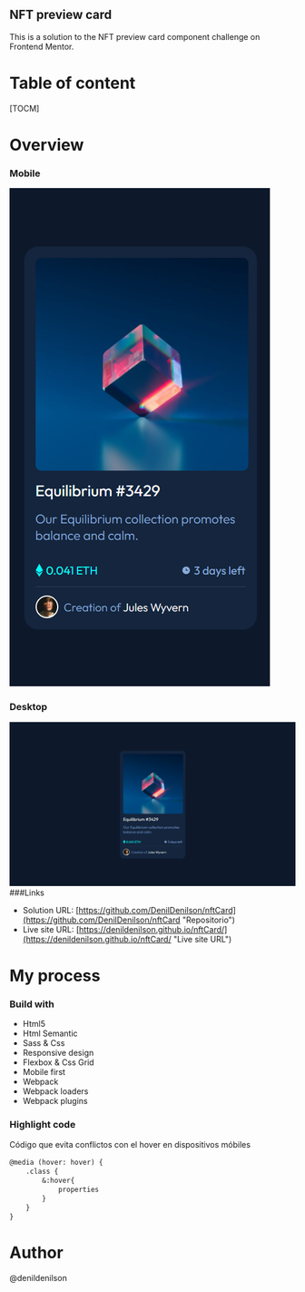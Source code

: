 ## NFT preview card
This is a solution to the NFT preview card component challenge on Frontend Mentor.

# Table of content
[TOCM]

# Overview
### Mobile
![](https://github.com/DenilDenilson/nftCard/blob/main/images/Overview_mobile.png?raw=true)
### Desktop
![](https://github.com/DenilDenilson/nftCard/blob/main/images/Overview_desktop.png?raw=true)
###Links
- Solution URL: [https://github.com/DenilDenilson/nftCard](https://github.com/DenilDenilson/nftCard "Repositorio")
- Live site URL: [https://denildenilson.github.io/nftCard/](https://denildenilson.github.io/nftCard/ "Live site URL")


# My process
### Build with
- Html5
- Html Semantic
- Sass & Css
- Responsive design
- Flexbox & Css Grid
- Mobile first
- Webpack
- Webpack loaders
- Webpack plugins

### Highlight code
Código que evita conflictos con el hover en dispositivos móbiles

	@media (hover: hover) {
		.class {
			&:hover{
				properties
			}
		}
	}
# Author

@denildenilson
